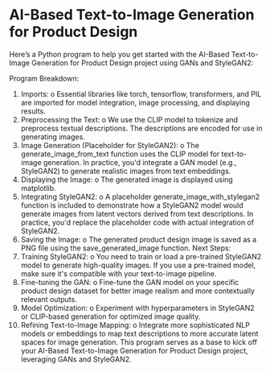# AI-Based Text-to-Image Generation for Product Design
Here’s a Python program to help you get started with the AI-Based Text-to-Image Generation for Product Design project using GANs and StyleGAN2:


Program Breakdown:
1.	Imports:
o	Essential libraries like torch, tensorflow, transformers, and PIL are imported for model integration, image processing, and displaying results.
2.	Preprocessing the Text:
o	We use the CLIP model to tokenize and preprocess textual descriptions. The descriptions are encoded for use in generating images.
3.	Image Generation (Placeholder for StyleGAN2):
o	The generate_image_from_text function uses the CLIP model for text-to-image generation. In practice, you'd integrate a GAN model (e.g., StyleGAN2) to generate realistic images from text embeddings.
4.	Displaying the Image:
o	The generated image is displayed using matplotlib.
5.	Integrating StyleGAN2:
o	A placeholder generate_image_with_stylegan2 function is included to demonstrate how a StyleGAN2 model would generate images from latent vectors derived from text descriptions. In practice, you'd replace the placeholder code with actual integration of StyleGAN2.
6.	Saving the Image:
o	The generated product design image is saved as a PNG file using the save_generated_image function.
Next Steps:
1.	Training StyleGAN2:
o	You need to train or load a pre-trained StyleGAN2 model to generate high-quality images. If you use a pre-trained model, make sure it's compatible with your text-to-image pipeline.
2.	Fine-tuning the GAN:
o	Fine-tune the GAN model on your specific product design dataset for better image realism and more contextually relevant outputs.
3.	Model Optimization:
o	Experiment with hyperparameters in StyleGAN2 or CLIP-based generation for optimized image quality.
4.	Refining Text-to-Image Mapping:
o	Integrate more sophisticated NLP models or embeddings to map text descriptions to more accurate latent spaces for image generation.
This program serves as a base to kick off your AI-Based Text-to-Image Generation for Product Design project, leveraging GANs and StyleGAN2.
